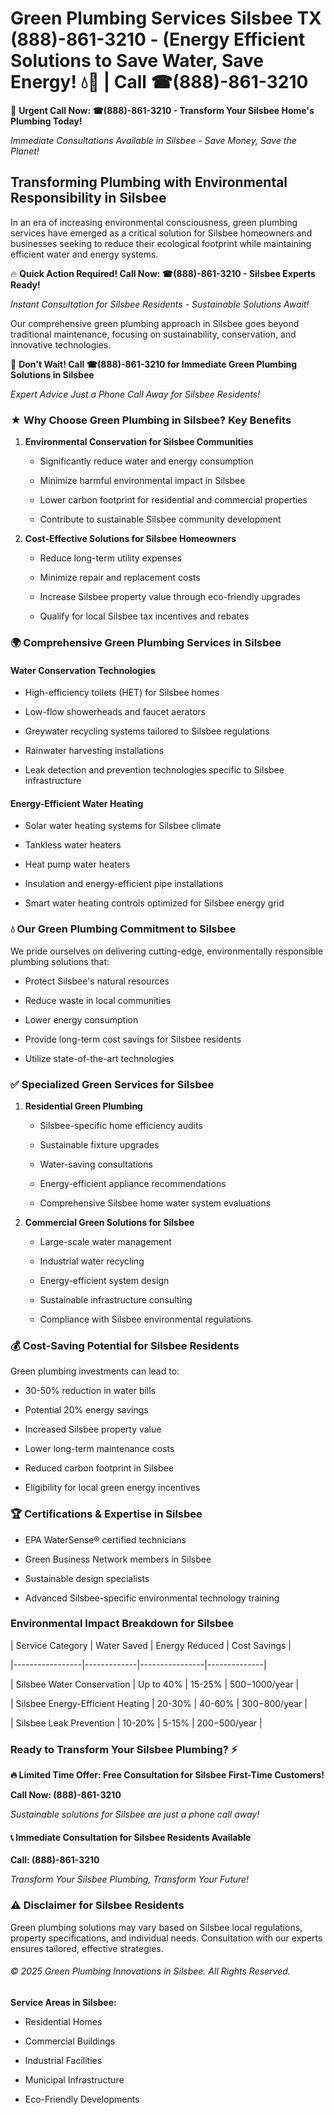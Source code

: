 # Green Plumbing Services Silsbee TX (888)-861-3210 - (Energy Efficient Solutions to Save Water, Save Energy! 💧🌿 | Call ☎(888)-861-3210

🚨 **Urgent Call Now: ☎(888)-861-3210 - Transform Your Silsbee Home's Plumbing Today!**
*Immediate Consultations Available in Silsbee - Save Money, Save the Planet!*

## Transforming Plumbing with Environmental Responsibility in Silsbee

In an era of increasing environmental consciousness, green plumbing services have emerged as a critical solution for Silsbee homeowners and businesses seeking to reduce their ecological footprint while maintaining efficient water and energy systems. 

🔥 **Quick Action Required! Call Now: ☎(888)-861-3210 - Silsbee Experts Ready!**
*Instant Consultation for Silsbee Residents - Sustainable Solutions Await!*

Our comprehensive green plumbing approach in Silsbee goes beyond traditional maintenance, focusing on sustainability, conservation, and innovative technologies.

🚨 **Don't Wait! Call ☎(888)-861-3210 for Immediate Green Plumbing Solutions in Silsbee**
*Expert Advice Just a Phone Call Away for Silsbee Residents!*

### ★ Why Choose Green Plumbing in Silsbee? Key Benefits

1. **Environmental Conservation for Silsbee Communities** 
   - Significantly reduce water and energy consumption
   - Minimize harmful environmental impact in Silsbee
   - Lower carbon footprint for residential and commercial properties
   - Contribute to sustainable Silsbee community development

2. **Cost-Effective Solutions for Silsbee Homeowners** 
   - Reduce long-term utility expenses
   - Minimize repair and replacement costs
   - Increase Silsbee property value through eco-friendly upgrades
   - Qualify for local Silsbee tax incentives and rebates

### 🌍 Comprehensive Green Plumbing Services in Silsbee

#### Water Conservation Technologies
- High-efficiency toilets (HET) for Silsbee homes
- Low-flow showerheads and faucet aerators
- Greywater recycling systems tailored to Silsbee regulations
- Rainwater harvesting installations
- Leak detection and prevention technologies specific to Silsbee infrastructure

#### Energy-Efficient Water Heating
- Solar water heating systems for Silsbee climate
- Tankless water heaters
- Heat pump water heaters
- Insulation and energy-efficient pipe installations
- Smart water heating controls optimized for Silsbee energy grid

### 💧 Our Green Plumbing Commitment to Silsbee

We pride ourselves on delivering cutting-edge, environmentally responsible plumbing solutions that:
- Protect Silsbee's natural resources
- Reduce waste in local communities
- Lower energy consumption
- Provide long-term cost savings for Silsbee residents
- Utilize state-of-the-art technologies

### ✅ Specialized Green Services for Silsbee

1. **Residential Green Plumbing**
   - Silsbee-specific home efficiency audits
   - Sustainable fixture upgrades
   - Water-saving consultations
   - Energy-efficient appliance recommendations
   - Comprehensive Silsbee home water system evaluations

2. **Commercial Green Solutions for Silsbee**
   - Large-scale water management
   - Industrial water recycling
   - Energy-efficient system design
   - Sustainable infrastructure consulting
   - Compliance with Silsbee environmental regulations

### 💰 Cost-Saving Potential for Silsbee Residents

Green plumbing investments can lead to:
- 30-50% reduction in water bills
- Potential 20% energy savings
- Increased Silsbee property value
- Lower long-term maintenance costs
- Reduced carbon footprint in Silsbee
- Eligibility for local green energy incentives

### 🏆 Certifications & Expertise in Silsbee

- EPA WaterSense® certified technicians
- Green Business Network members in Silsbee
- Sustainable design specialists
- Advanced Silsbee-specific environmental technology training

### Environmental Impact Breakdown for Silsbee

| Service Category | Water Saved | Energy Reduced | Cost Savings |
|-----------------|-------------|----------------|--------------|
| Silsbee Water Conservation | Up to 40% | 15-25% | $500-$1000/year |
| Silsbee Energy-Efficient Heating | 20-30% | 40-60% | $300-$800/year |
| Silsbee Leak Prevention | 10-20% | 5-15% | $200-$500/year |

### Ready to Transform Your Silsbee Plumbing? ⚡

**🔥 Limited Time Offer: Free Consultation for Silsbee First-Time Customers!**

**Call Now: (888)-861-3210**
*Sustainable solutions for Silsbee are just a phone call away!*

#### 📞 Immediate Consultation for Silsbee Residents Available

**Call: (888)-861-3210**
*Transform Your Silsbee Plumbing, Transform Your Future!*

### ⚠️ Disclaimer for Silsbee Residents

Green plumbing solutions may vary based on Silsbee local regulations, property specifications, and individual needs. Consultation with our experts ensures tailored, effective strategies.

###### © 2025 Green Plumbing Innovations in Silsbee. All Rights Reserved.

**Service Areas in Silsbee:** 
- Residential Homes
- Commercial Buildings
- Industrial Facilities
- Municipal Infrastructure
- Eco-Friendly Developments